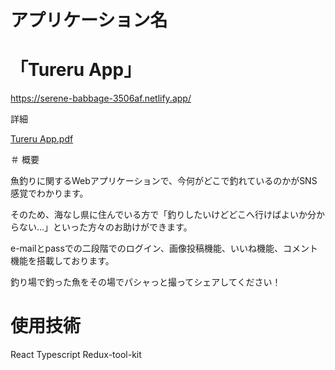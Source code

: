 # アプリケーション名　


# 「Tureru App」
https://serene-babbage-3506af.netlify.app/


詳細

[Tureru App.pdf](https://github.com/ytnd0928/TureruApp/files/7682981/Tureru.App.pdf)



＃  概要

魚釣りに関するWebアプリケーションで、今何がどこで釣れているのかがSNS感覚でわかります。

そのため、海なし県に住んでいる方で「釣りしたいけどどこへ行けばよいか分からない…」といった方々のお助けができます。

e-mailとpassでの二段階でのログイン、画像投稿機能、いいね機能、コメント機能を搭載しております。

釣り場で釣った魚をその場でパシャっと撮ってシェアしてください！



#  使用技術



React   Typescript Redux-tool-kit





